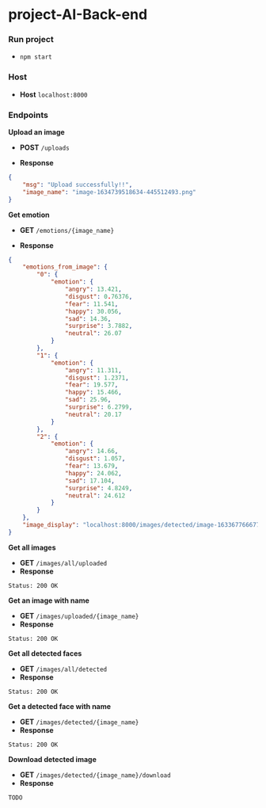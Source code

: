 # project-AI-Back-end

### Run project
- ``npm start``

### Host
- **Host** ``localhost:8000``

### Endpoints

**Upload an image**

- **POST**  ``/uploads``

- **Response**
```json
{
    "msg": "Upload successfully!!",
    "image_name": "image-1634739518634-445512493.png"
}
```


**Get emotion**

- **GET** ``/emotions/{image_name}``

- **Response**
```json
{
    "emotions_from_image": {
        "0": {
            "emotion": {
                "angry": 13.421,
                "disgust": 0.76376,
                "fear": 11.541,
                "happy": 30.056,
                "sad": 14.36,
                "surprise": 3.7882,
                "neutral": 26.07
            }
        },
        "1": {
            "emotion": {
                "angry": 11.311,
                "disgust": 1.2371,
                "fear": 19.577,
                "happy": 15.466,
                "sad": 25.96,
                "surprise": 6.2799,
                "neutral": 20.17
            }
        },
        "2": {
            "emotion": {
                "angry": 14.66,
                "disgust": 1.057,
                "fear": 13.679,
                "happy": 24.062,
                "sad": 17.104,
                "surprise": 4.8249,
                "neutral": 24.612
            }
        }
    },
    "image_display": "localhost:8000/images/detected/image-1633677666773-834733804.jpg"
}
```

**Get all images**
- **GET** ``/images/all/uploaded``
- **Response**
```text
Status: 200 OK
```

**Get an image with name**
- **GET** ``/images/uploaded/{image_name}``
- **Response** 
```text
Status: 200 OK
```

**Get all detected faces**
- **GET** ``/images/all/detected``
- **Response**
```text
Status: 200 OK
```

**Get a detected face with name**
- **GET** ``/images/detected/{image_name}``
- **Response** 
```text
Status: 200 OK
```

**Download detected image**
- **GET** ``/images/detected/{image_name}/download``
- **Response**
```text
TODO
```
